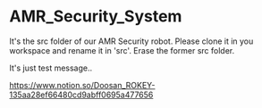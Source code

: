 # AMR_Security_System

It's the src folder of our AMR Security robot. Please clone it in you workspace and rename it in 'src'. Erase the former src folder.

It's just test message.. 


https://www.notion.so/Doosan_ROKEY-135aa28ef66480cd9abff0695a477656
